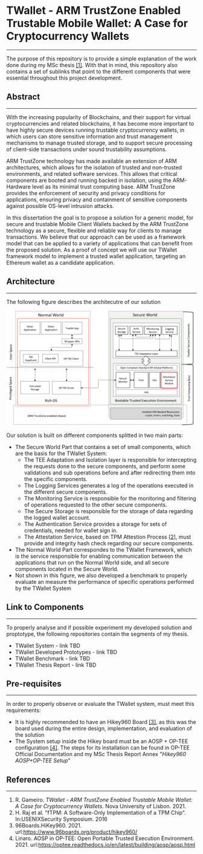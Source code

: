 # TWallet - ARM TrustZone Enabled Trustable Mobile Wallet: A Case for Cryptocurrency Wallets
---
The purpose of this repository is to provide a simple explanation of the work done during my MSc thesis [[1]](##References). With that in mind, this repository also contains a set of sublinks that point to the different components that were essential throughout this project development.


## Abstract
---
With the increasing popularity of Blockchains, and their support for virtual cryptocurrencies and related blockchains, it has become more important to have highly secure devices running trustable cryptocurrency wallets, in which users can store sensitive information and trust management mechanisms to manage trusted storage, and to support secure processing of client-side transactions under sound trustability assumptions. 

ARM TrustZone technology has made available an extension of ARM architectures, which allows for the isolation of trusted and non-trusted environments, and related software services. This allows that critical components are booted and running backed in isolation, using the ARM-Hardware level as its minimal trust computing base. ARM TrustZone provides the enforcement of security and privacy conditions for applications, ensuring privacy and containment of sensitive components against possible OS-level intrusion attacks. 

In this dissertation the goal is to propose a solution for a generic model, for secure and trustable Mobile Client Wallets backed by the ARM TrustZone technology as a secure, flexible and reliable way for clients to manage transactions. We believe that our approach can be used as a framework model that can be applied to a variety of applications that can benefit from the proposed solution. As a proof of concept we will use our TWallet framework model to implement a trusted wallet application, targeting an Ethereum wallet as a candidate application.

## Architecture
---
The following figure describes the architecutre of our solution

![architecture figure](<figures/twallet_architecture.png>)

Our solution is built on different components splitted in two main parts:

- The Secure World Part that contains a set of small components, which are the basis for the TWallet System:
    - The TEE Adaptation and Isolation layer is responsible for intercepting the requests done to the secure components, and perform some validations and sub operations before and after redirecting them into the specific components.
    - The Logging Services generates a log of the operations executed in the different secure components.
    - The Monitoring Service is responsible for the monitoring and filtering of operations requested to the other secure components.
    - The Secure Storage is responsible for the storage of data regarding the logged wallet account.
    - The Authentication Service provides a storage for sets of credentials, needed for wallet sign in.
    - The Attestation Service, based on TPM Attestion Process [[2]](##References), must provide and integrity hash check regarding our secure components. 
- The Normal World Part correspondes to the TWallet Framework, which is the service responsible for enabling communication between the applications that run on the Normal World side, and all secure components located in the Secure World.
- Not shown in this figure, we also developed a benchmark to properly evaluate an measure the performance of specific operations performed by the TWallet System

## Link to Components
---
To properly analyse and if possible experiment my developed solution and proptotype, the following repositories contain the segments of my thesis.

- TWallet System - link TBD
- TWallet Developed Prototypes - link TBD
- TWallet Benchmark - link TBD
- TWallet Thesis Report - link TBD

## Pre-requisites
---
In order to properly observe or evaluate the TWallet system, must meet this requirements:

- It is highly recommended to have an Hikey960 Board [[3]](##References), as this was the board used during the entire design, implementation, and evaluation of the solution
- The System setup inside the Hikey board must be an AOSP + OP-TEE configuration [[4]](##References). The steps for its installation can be found in OP-TEE Official Documentation and my MSc Thesis Report Annex "_Hikey960 AOSP+OP-TEE Setup_"

## References
---
1. R. Gameiro. _TWallet - ARM TrustZone Enabled Trustable Mobile Wallet: A Case for Cryptocurrency Wallets_. Nova University of Lisbon. 2021.
2. H. Raj et al. "fTPM: A Software-Only Implementation of a TPM Chip". In:USENIXSecurity Symposium. 2016 
3. 96Boards.HiKey960. 2021. url:https://www.96boards.org/product/hikey960/
4. Linaro. AOSP in OP-TEE: Open Portable Trusted Execution Environment. 2021. url:https://optee.readthedocs.io/en/latest/building/aosp/aosp.html